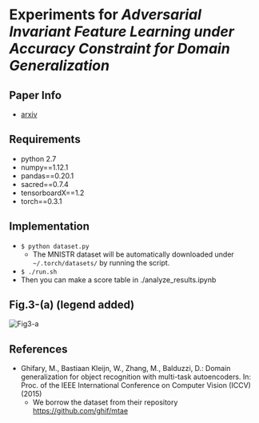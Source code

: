 # Experiments for *Adversarial Invariant Feature Learning under Accuracy Constraint for Domain Generalization*

## Paper Info
- [arxiv](https://arxiv.org/abs/1904.12543)


## Requirements
- python 2.7
- numpy==1.12.1
- pandas==0.20.1
- sacred==0.7.4 
- tensorboardX==1.2 
- torch==0.3.1
 

## Implementation
- `$ python dataset.py`
  - The MNISTR dataset will be automatically downloaded under `~/.torch/datasets/` by running the script.
- `$ ./run.sh`
- Then you can make a score table in ./analyze_results.ipynb


## Fig.3-(a) (legend added)
![Fig3-a](https://user-images.githubusercontent.com/24582005/56874776-28393100-6a77-11e9-8c92-5d0e2881f2ca.png)

## References
- Ghifary, M., Bastiaan Kleijn, W., Zhang, M., Balduzzi, D.: Domain generalization for object recognition with multi-task autoencoders. In: Proc. of the IEEE International Conference on Computer Vision (ICCV) (2015)
  - We borrow the dataset from their repository https://github.com/ghif/mtae
